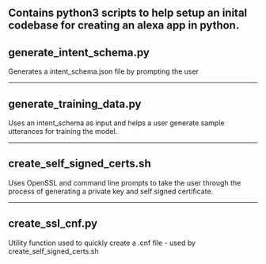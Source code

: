 Contains python3 scripts to help setup an inital codebase for creating an alexa app in python.
---
generate_intent_schema.py 
---
Generates a intent_schema.json file by prompting the user

---
generate_training_data.py
---

Uses an intent_schema as input and helps a user generate sample utterances for training the model.

---
create_self_signed_certs.sh
---
Uses OpenSSL and command line prompts to take the user through the process of generating a private key and self signed certificate.

---
create_ssl_cnf.py
---
Utility function used to quickly create a .cnf file - used by create_self_signed_certs.sh

